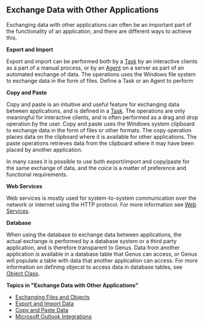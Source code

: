 ## Exchange Data with Other Applications

Exchanging data with other applications can often be an important part of the functionality of an application, and there are different ways to achieve this.

**Export and Import**

Export and import can be performed both by a [Task](../defining-an-app-model/logic/tasks.md) by an interactive clients as a part of a manual process, or by an [Agent](../defining-an-app-model/agents.md) on a server as part of an automated exchange of data. The operations uses the Windows file system to exchange data in the form of files. Define a Task or an Agent to perform

**Copy and Paste**

Copy and paste is an intuitive and useful feature for exchanging data between applications, and is defined in a [Task](../defining-an-app-model/logic/tasks.md). The operations are only meaningful for interactive clients, and is often performed as a drag and drop operation by the user. Copy and paste uses the Windows system clipboard to exchange data in the form of files or other formats. The copy operation places data on the clipboard where it is available for other applications. The paste operations retrieves data from the clipboard where it may have been placed by another application.

In many cases it is possible to use both export/import and copy/paste for the same exchange of data, and the coice is a matter of preference and functional requirements.

**Web Services**

Web services is mostly used for system-to-system communication over the network or internet using the HTTP protocol. For more information see [Web Services](../defining-an-app-model/services/web-services/index.md).

**Database**

When using the database to exchange data between applications, the actual exchange is performed by a database system or a third party application, and is therefore transparent to Genus. Data from another application is available in a database table that Genus can access, or Genus will populate a table with data that another application can access. For more information on defining objecst to access data in database tables, see [Object Class](../defining-an-app-model/object-class.md).

**Topics in "Exchange Data with Other Applications"**
* [Exchanging Files and Objects](exchange-data-with-other-applications/exchanging-files-and-objects.md)
* [Export and Import Data](exchange-data-with-other-applications/export-and-import-data.md)
* [Copy and Paste Data](exchange-data-with-other-applications/copy-and-paste-data.md)
* [Microsoft Outlook Integrations](exchange-data-with-other-applications/microsoft-outlook-integrations.md)